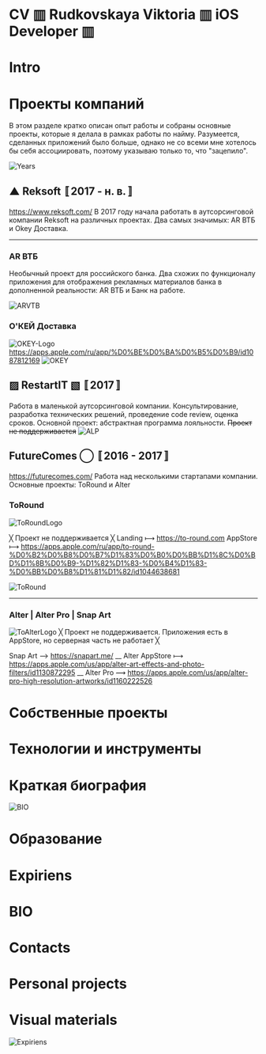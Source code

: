 # CV ▥ Rudkovskaya Viktoria ▥ iOS Developer ▥

# Intro

# Проекты компаний
В этом разделе  кратко описан опыт работы и собраны основные проекты, которые я делала в рамках работы по найму. Разумеется, сделанных приложений было больше, однако не со всеми мне хотелось бы себя ассоциировать, поэтому указываю только то, что "зацепило". 

![Years](https://github.com/VikRudkovskaya/CV/raw/master/Screens/exp-years.png)

## ▲ Reksoft 〚2017 - н. в.〛
https://www.reksoft.com/
В 2017 году начала работать в аутсорсинговой компании Reksoft на различных проектах. Два самых значимых: AR ВТБ  и Okey Доставка.

---

### AR ВТБ
Необычный проект для российского банка.
Два схожих по функционалу приложения для отображения рекламных материалов банка в дополненной реальности: AR ВТБ и Банк на работе.

![ARVTB](https://github.com/VikRudkovskaya/CV/raw/master/Screens/Exp-ARVTB-v4.png)

### О'КЕЙ Доставка
![OKEY-Logo](https://github.com/VikRudkovskaya/CV/raw/master/Screens/Logo-Okey.png)
https://apps.apple.com/ru/app/%D0%BE%D0%BA%D0%B5%D0%B9/id1087812169
![OKEY](https://github.com/VikRudkovskaya/CV/raw/master/Screens/Exp-Okey-v3.png)

## ▨ RestartIT ▧ 〚2017〛
Работа в маленькой аутсорсинговой компании. Консультирование, разработка технических решений, проведение code review, оценка сроков. Основной проект: абстрактная программа лояльности.
~~Проект не поддерживается~~
![ALP](https://github.com/VikRudkovskaya/CV/raw/master/Screens/Exp-AbstractLoyaltyProgramm-v4.png)

## FutureComes ◯ 〚2016 - 2017〛
https://futurecomes.com/ 
Работа над несколькими стартапами компании. Основные проекты: ToRound и Alter

### ToRound
![ToRoundLogo](https://github.com/VikRudkovskaya/CV/raw/master/Screens/Logo-ToRound-v2.png)

╳ Проект не поддерживается ╳
Landing ⟼ https://to-round.com
AppStore ⟼ https://apps.apple.com/ru/app/to-round-%D0%B2%D0%B8%D0%B7%D1%83%D0%B0%D0%BB%D1%8C%D0%BD%D1%8B%D0%B9-%D1%82%D1%83-%D0%B4%D1%83-%D0%BB%D0%B8%D1%81%D1%82/id1044638681

![ToRound](https://github.com/VikRudkovskaya/CV/raw/master/Screens/Exp-ToRound-v0.png)

---

### Alter | Alter Pro | Snap Art
![ToAlterLogo](https://github.com/VikRudkovskaya/CV/raw/master/Screens/Logo-Alter-v2.png)
╳ Проект не поддерживается. Приложения есть в AppStore, но серверная часть не работает ╳

Snap Art ⟶ https://snapart.me/
__
Alter AppStore ⟼  https://apps.apple.com/us/app/alter-art-effects-and-photo-filters/id1130872295
__
Alter Pro ⟿ https://apps.apple.com/us/app/alter-pro-high-resolution-artworks/id1160222526

# Собственные проекты

# Технологии и инструменты

# Краткая биография
![BIO](https://github.com/VikRudkovskaya/CV/raw/master/Screens/BIO-v6.png)

# Образование

# Expiriens

# BIO

# Contacts

# Personal projects

# Visual materials
![Expiriens](https://github.com/VikRudkovskaya/CV/raw/master/Screens/Exp-Maket-v2.png)


